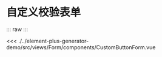 <script setup>
import CustomButtonForm from './../../../element-plus-generator-demo/src/views/Form/components/CustomButtonForm.vue'
</script>

# 自定义校验表单


::: raw
<CustomButtonForm/>
:::

<<< ./../element-plus-generator-demo/src/views/Form/components/CustomButtonForm.vue
